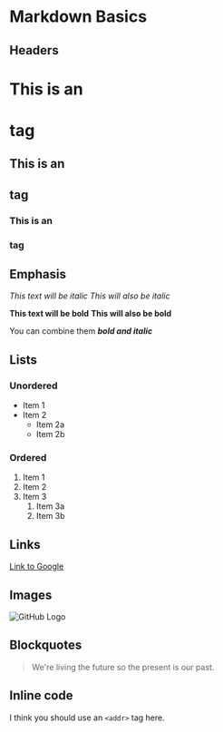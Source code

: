 # Markdown Basics

## Headers
# This is an <h1> tag
## This is an <h2> tag
### This is an <h3> tag

## Emphasis
*This text will be italic*
_This will also be italic_

**This text will be bold**
__This will also be bold__

You can combine them
**_bold and italic_** 

## Lists

### Unordered
* Item 1
* Item 2
  * Item 2a
  * Item 2b

### Ordered
1. Item 1
2. Item 2
3. Item 3
   1. Item 3a
   2. Item 3b

## Links
[Link to Google](http://www.google.com)

## Images
![GitHub Logo](/images/logo.png)

## Blockquotes
> We're living the future so
> the present is our past.

## Inline code
I think you should use an
`<addr>` tag here.
